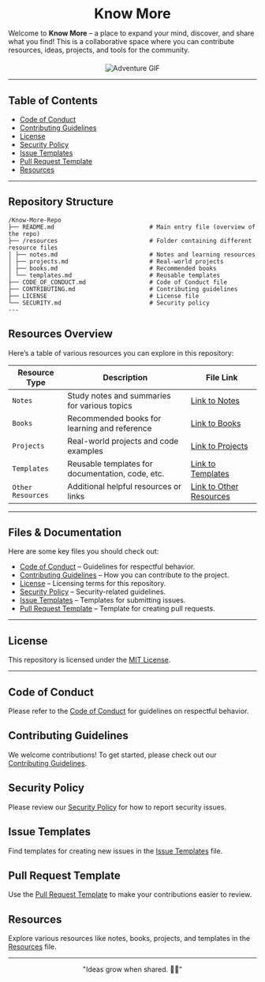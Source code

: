 <!-- Title -->
<h1 align="center" style="margin-bottom: 0;">Know More</h1>

<p style="margin-bottom: 20px;">Welcome to <b>Know More</b> – a place to expand your mind, discover, and share what you find!  
This is a collaborative space where you can contribute resources, ideas, projects, and tools for the community.</p>

<!-- Gif -->
<p align="center">
  <img src="https://media2.giphy.com/media/v1.Y2lkPTc5MGI3NjExNGl0OW5rb2N6dWt2NTMzamNuYWs4bnQ4cWxvZjgwd2J4dzd0MDd3bCZlcD12MV9pbnRlcm5hbF9naWZfYnlfaWQmY3Q9Zw/xUNd9NiP0XLxJc6u3u/giphy.gif" alt="Adventure GIF">
</p>


---

## Table of Contents

- [Code of Conduct](CODE_OF_CONDUCT.md)
- [Contributing Guidelines](CONTRIBUTING.md)
- [License](LICENSE)
- [Security Policy](SECURITY.md)
- [Issue Templates](ISSUE_TEMPLATE.md)
- [Pull Request Template](PULL_REQUEST_TEMPLATE.md)
- [Resources](resources.md)

---
## Repository Structure

```Here’s an overview of the project structure:
/Know-More-Repo 
├── README.md                           # Main entry file (overview of the repo) 
├── /resources                          # Folder containing different resource files 
│ ├── notes.md                          # Notes and learning resources 
│ ├── projects.md                       # Real-world projects 
│ ├── books.md                          # Recommended books 
│ └── templates.md                      # Reusable templates 
├── CODE_OF_CONDUCT.md                  # Code of Conduct file 
├── CONTRIBUTING.md                     # Contributing guidelines 
├── LICENSE                             # License file 
└── SECURITY.md                         # Security policy
---
```
  
## Resources Overview

Here’s a table of various resources you can explore in this repository:

| **Resource Type**       | **Description**                             | **File Link**                    |
|-------------------------|---------------------------------------------|-----------------------------------|
| `Notes`                 | Study notes and summaries for various topics | [Link to Notes](notes.md)         |
| `Books`                 | Recommended books for learning and reference | [Link to Books](books.md)         |
| `Projects`              | Real-world projects and code examples       | [Link to Projects](projects.md)   |
| `Templates`             | Reusable templates for documentation, code, etc. | [Link to Templates](templates.md) |
| `Other Resources`       | Additional helpful resources or links       | [Link to Other Resources](resources.md) |

---

## Files & Documentation

Here are some key files you should check out:

- [Code of Conduct](CODE_OF_CONDUCT.md) – Guidelines for respectful behavior.
- [Contributing Guidelines](CONTRIBUTING.md) – How you can contribute to the project.
- [License](LICENSE) – Licensing terms for this repository.
- [Security Policy](SECURITY.md) – Security-related guidelines.
- [Issue Templates](ISSUE_TEMPLATE.md) – Templates for submitting issues.
- [Pull Request Template](PULL_REQUEST_TEMPLATE.md) – Template for creating pull requests.

---

## License

This repository is licensed under the [MIT License](LICENSE).

---

## Code of Conduct

Please refer to the [Code of Conduct](CODE_OF_CONDUCT.md) for guidelines on respectful behavior.

## Contributing Guidelines

We welcome contributions! To get started, please check out our [Contributing Guidelines](CONTRIBUTING.md).

## Security Policy

Please review our [Security Policy](SECURITY.md) for how to report security issues.

## Issue Templates

Find templates for creating new issues in the [Issue Templates](ISSUE_TEMPLATE.md) file.

## Pull Request Template

Use the [Pull Request Template](PULL_REQUEST_TEMPLATE.md) to make your contributions easier to review.

## Resources

Explore various resources like notes, books, projects, and templates in the [Resources](resources.md) file.

---

<p align="center">
  "Ideas grow when shared. 🌱💡"
</p>
